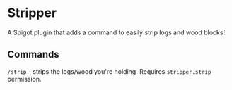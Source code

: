 # Stripper

A Spigot plugin that adds a command to easily strip logs and wood blocks!

## Commands

`/strip` - strips the logs/wood you're holding. Requires `stripper.strip` permission.
